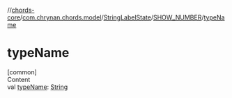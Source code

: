 //[chords-core](../../../../index.md)/[com.chrynan.chords.model](../../index.md)/[StringLabelState](../index.md)/[SHOW_NUMBER](index.md)/[typeName](type-name.md)



# typeName  
[common]  
Content  
val [typeName](type-name.md): [String](https://kotlinlang.org/api/latest/jvm/stdlib/kotlin/-string/index.html)  



